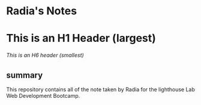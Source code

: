 # Radia's Notes
# This is an H1 Header (largest)
###### This is an H6 header (smallest)
## summary
This repository contains all of the note taken by Radia for the lighthouse Lab Web Development Bootcamp.